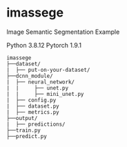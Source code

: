 # imassege
Image Semantic Segmentation Example

Python 3.8.12
Pytorch 1.9.1

```
imassege
├──dataset/
|  ├── put-on-your-dataset/
├──dcnn_module/
|  ├── neural_network/
|  |     ├── unet.py
|  |     ├── mini_unet.py
|  ├── config.py
|  ├── dataset.py
|  ├── metrics.py
├──output/
|  ├── predictions/
├──train.py
├──predict.py
```
